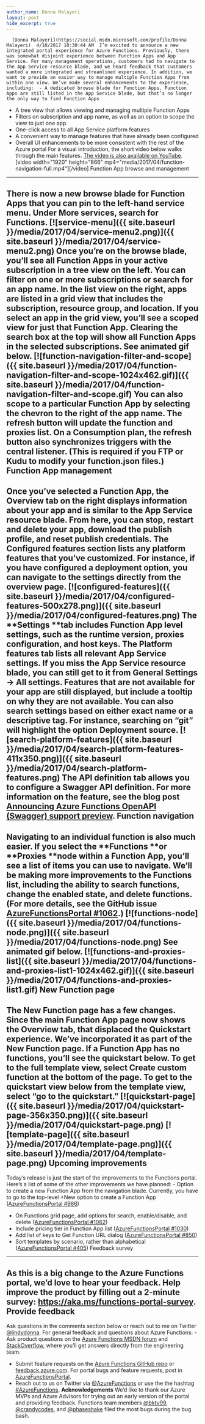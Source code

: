 ```yaml
---
author_name: Donna Malayeri
layout: post
hide_excerpt: true
---
```

      [Donna Malayeri](https://social.msdn.microsoft.com/profile/Donna Malayeri)  4/10/2017 10:30:44 AM  I’m excited to announce a new integrated portal experience for Azure Functions. Previously, there was somewhat disjoint experience between Function Apps and App Service. For many management operations, customers had to navigate to the App Service resource blade, and we heard feedback that customers wanted a more integrated and streamlined experience. In addition, we want to provide an easier way to manage multiple Function Apps from within one view. We’ve made several enhancements to the experience, including:  - A dedicated browse blade for Function Apps. Function Apps are still listed in the App Service blade, but that’s no longer the only way to find Function Apps
 - A tree view that allows viewing and managing multiple Function Apps
 - Filters on subscription and app name, as well as an option to scope the view to just one app
 - One-click access to all App Service platform features
 - A convenient way to manage features that have already been configured
 - Overall UI enhancements to be more consistent with the rest of the Azure portal
  For a visual introduction, the short video below walks through the main features. [The video is also available on YouTube](https://www.youtube.com/watch?v=t3Umy4WKGy0). [video width="1920" height="866" mp4="media/2017/04/function-navigation-full.mp4"][/video] Function App browse and management
----------------------------------

 There is now a new browse blade for Function Apps that you can pin to the left-hand service menu. Under **More services**, search for **Functions**. [![service-menu]({{ site.baseurl }}/media/2017/04/service-menu2.png)]({{ site.baseurl }}/media/2017/04/service-menu2.png) Once you’re on the browse blade, you’ll see all Function Apps in your active subscription in a tree view on the left. You can filter on one or more subscriptions or search for an app name. In the list view on the right, apps are listed in a grid view that includes the subscription, resource group, and location. If you select an app in the grid view, you’ll see a scoped view for just that Function App. Clearing the search box at the top will show all Function Apps in the selected subscriptions. See animated gif below. [![function-navigation-filter-and-scope]({{ site.baseurl }}/media/2017/04/function-navigation-filter-and-scope-1024x462.gif)]({{ site.baseurl }}/media/2017/04/function-navigation-filter-and-scope.gif) You can also scope to a particular Function App by selecting the chevron to the right of the app name. The refresh button will update the function and proxies list. On a Consumption plan, the refresh button also synchronizes triggers with the central listener. (This is required if you FTP or Kudu to modify your **function.json** files.) Function App management
-----------------------

 Once you’ve selected a Function App, the Overview tab on the right displays information about your app and is similar to the App Service resource blade. From here, you can stop, restart and delete your app, download the publish profile, and reset publish credentials. The **Configured features** section lists any platform features that you’ve customized. For instance, if you have configured a deployment option, you can navigate to the settings directly from the overview page. [![configured-features]({{ site.baseurl }}/media/2017/04/configured-features-500x278.png)]({{ site.baseurl }}/media/2017/04/configured-features.png) The **Settings **tab includes Function App level settings, such as the runtime version, proxies configuration, and host keys. The **Platform features** tab lists all relevant App Service settings. If you miss the App Service resource blade, you can still get to it from **General Settings -> All settings**. Features that are not available for your app are still displayed, but include a tooltip on why they are not available. You can also search settings based on either exact name or a descriptive tag. For instance, searching on “git” will highlight the option **Deployment source**. [![search-platform-features]({{ site.baseurl }}/media/2017/04/search-platform-features-411x350.png)]({{ site.baseurl }}/media/2017/04/search-platform-features.png) The **API definition** tab allows you to configure a Swagger API definition. For more information on the feature, see the blog post [Announcing Azure Functions OpenAPI (Swagger) support preview](https://blogs.msdn.microsoft.com/appserviceteam/2017/03/30/announcing-functions-swagger-support/). Function navigation
-------------------

 Navigating to an individual function is also much easier. If you select the **Functions **or **Proxies **node within a Function App, you’ll see a list of items you can use to navigate. We’ll be making more improvements to the **Functions** list, including the ability to search functions, change the enabled state, and delete functions. (For more details, see the GitHub issue [AzureFunctionsPortal #1062](https://github.com/projectkudu/AzureFunctionsPortal/issues/1062).) [![functions-node]({{ site.baseurl }}/media/2017/04/functions-node.png)]({{ site.baseurl }}/media/2017/04/functions-node.png) See animated gif below. [![functions-and-proxies-list]({{ site.baseurl }}/media/2017/04/functions-and-proxies-list1-1024x462.gif)]({{ site.baseurl }}/media/2017/04/functions-and-proxies-list1.gif) New Function page
-----------------

 The New Function page has a few changes. Since the main Function App page now shows the **Overview** tab, that displaced the Quickstart experience. We’ve incorporated it as part of the **New Function** page. If a Function App has no functions, you’ll see the quickstart below. To get to the full template view, select **Create custom function** at the bottom of the page. To get to the quickstart view below from the template view, select “go to the quickstart.” [![quickstart-page]({{ site.baseurl }}/media/2017/04/quickstart-page-356x350.png)]({{ site.baseurl }}/media/2017/04/quickstart-page.png) [![template-page]({{ site.baseurl }}/media/2017/04/template-page.png)]({{ site.baseurl }}/media/2017/04/template-page.png) Upcoming improvements
---------------------

 Today’s release is just the start of the improvements to the Functions portal. Here’s a list of some of the other improvements we have planned:  - Option to create a new Function App from the navigation blade. Currently, you have to go to the top-level +New option to create a Function App ([AzureFunctionsPortal #986](https://github.com/projectkudu/AzureFunctionsPortal/issues/986))
 - On Functions grid page, add options for search, enable/disable, and delete ([AzureFunctionsPortal #1062](https://github.com/projectkudu/AzureFunctionsPortal/issues/1062))
 - Include pricing tier in Function App list ([AzureFunctionsPortal #1030](https://github.com/projectkudu/AzureFunctionsPortal/issues/1030))
 - Add list of keys to Get Function URL dialog ([AzureFunctionsPortal #850](https://github.com/projectkudu/AzureFunctionsPortal/issues/850))
 - Sort templates by scenario, rather than alphabetical ([AzureFunctionsPortal #405](https://github.com/projectkudu/AzureFunctionsPortal/issues/405))
  Feedback survey
---------------

 As this is a big change to the Azure Functions portal, we’d love to hear your feedback. **Help improve the product by filling out a 2-minute survey: <https://aka.ms/functions-portal-survey>**. Provide feedback
----------------

 Ask questions in the comments section below or reach out to me on Twitter [@lindydonna](https://twitter.com/lindydonna). For general feedback and questions about Azure Functions:  - Ask product questions on the [Azure Functions MSDN forum](https://social.msdn.microsoft.com/Forums/azure/en-US/home?forum=AzureFunctions) and [StackOverflow](http://stackoverflow.com/questions/tagged/azure-functions), where you’ll get answers directly from the engineering team.
 - Submit feature requests on the [Azure Functions GitHub repo](https://github.com/Azure/Azure-Functions) or [feedback.azure.com](https://feedback.azure.com/forums/355860-azure-functions). For portal bugs and feature requests, post in [AzureFunctionsPortal](https://github.com/projectkudu/AzureFunctionsPortal).
 - Reach out to us on Twitter via [@AzureFunctions](https://twitter.com/azurefunctions) or use the the hashtag [#AzureFunctions](https://twitter.com/search?q=%23azurefunctions).
  **Acknowledgements** We’d like to thank our Azure MVPs and Azure Advisors for trying out an early version of the portal and providing feedback. Functions team members [@bktv99](https://twitter.com/bktv99), [@crandycodes](https://twitter.com/crandycodes), and [@phaseshake](https://twitter.com/phaseshake) filed the most bugs during the bug bash.     